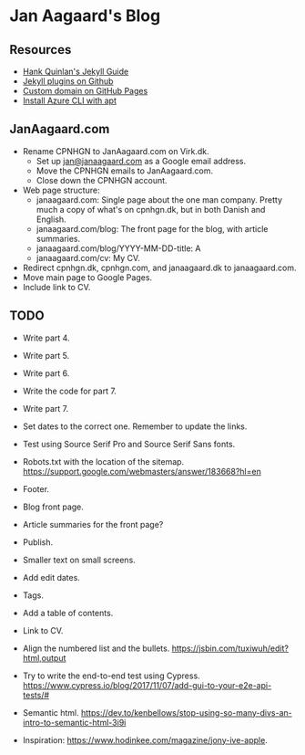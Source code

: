# Jan Aagaard's Blog

## Resources

- [Hank Quinlan's Jekyll Guide](http://jmcglone.com/guides/github-pages/)
- [Jekyll plugins on Github](https://help.github.com/en/articles/configuring-jekyll-plugins)
- [Custom domain on GitHub Pages](https://help.github.com/en/articles/using-a-custom-domain-with-github-pages)
- [Install Azure CLI with apt](https://docs.microsoft.com/en-us/cli/azure/install-azure-cli-apt?view=azure-cli-latest)

## JanAagaard.com

- Rename CPNHGN to JanAagaard.com on Virk.dk.
  - Set up jan@janaagaard.com as a Google email address.
  - Move the CPNHGN emails to JanAagaard.com.
  - Close down the CPNHGN account.
- Web page structure:
  - janaagaard.com: Single page about the one man company. Pretty much a copy of what's on cpnhgn.dk, but in both Danish and English.
  - janaagaard.com/blog: The front page for the blog, with article summaries.
  - janaagaard.com/blog/YYYY-MM-DD-title: A
  - janaagaard.com/cv: My CV.
- Redirect cpnhgn.dk, cpnhgn.com, and janaagaard.dk to janaagaard.com.
- Move main page to Google Pages.
- Include link to CV.

## TODO

- Write part 4.
- Write part 5.
- Write part 6.
- Write the code for part 7.
- Write part 7.
- Set dates to the correct one. Remember to update the links.
- Test using Source Serif Pro and Source Serif Sans fonts.
- Robots.txt with the location of the sitemap. <https://support.google.com/webmasters/answer/183668?hl=en>
- Footer.
- Blog front page.
- Article summaries for the front page?
- Publish.

- Smaller text on small screens.
- Add edit dates.
- Tags.
- Add a table of contents.
- Link to CV.
- Align the numbered list and the bullets. <https://jsbin.com/tuxiwuh/edit?html,output>
- Try to write the end-to-end test using Cypress. <https://www.cypress.io/blog/2017/11/07/add-gui-to-your-e2e-api-tests/#>
- Semantic html. <https://dev.to/kenbellows/stop-using-so-many-divs-an-intro-to-semantic-html-3i9i>
- Inspiration: <https://www.hodinkee.com/magazine/jony-ive-apple>.
